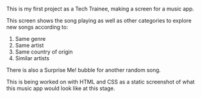 This is my first project as a Tech Trainee, making a screen for a music app.

This screen shows the song playing as well as other categories to explore new songs according to:

1. Same genre
2. Same artist
3. Same country of origin
4. Similar artists

There is also a Surprise Me! bubble for another random song.

This is being worked on with HTML and CSS as a static screenshot of what this music app would look like at this stage.
